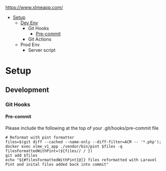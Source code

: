 https://www.xlmeapp.com/

- [Setup](#setup)
    - [Dev Env](#development)
        - Git Hooks
            - [Pre-commit](#pre-commit)
        - Git Actions
    - Prod Env
        - Server script

  
  
# Setup  

## Development

### Git Hooks

#### Pre-commit
Please include the following at the top of your .git/hooks/pre-commit file
```
# Reformat with pint formatter
files=$(git diff --cached --name-only --diff-filter=ACM -- '*.php');
docker exec xlme_v1_app ./vendor/bin/pint $files -q
filesFormattedWithPint=(${files// / })
git add $files
echo "${#filesFormattedWithPint[@]} files reformatted with Laravel Pint and inital files added back into commit"
```